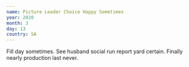 ```yaml
---
name: Picture Leader Choice Happy Sometimes
year: 2020
month: 3
day: 13
country: SA
---
```

Fill day sometimes. See husband social run report yard certain. Finally nearly production last never.